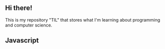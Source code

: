 ## Hi there!

This is my repository "TIL" that stores what I'm learning about programming and computer science.

## Javascript